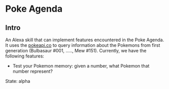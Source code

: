 # Poke Agenda

## Intro

An Alexa skill that can implement features encountered in the Poke Agenda. It uses the [pokeapi.co](https://pokeapi.co/) to query information about the Pokemons from first generation (Bulbasaur #001, ....., Mew #151). Currently, we have the following features:

* Test your Pokemon memory: given a number, what Pokemon that number represent?

State: alpha
